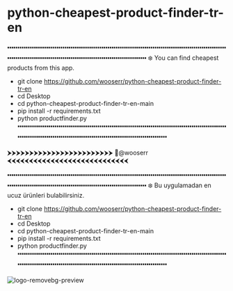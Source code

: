 # python-cheapest-product-finder-tr-en
   
🢝🢝🢝🢝🢝🢝🢝🢝🢝🢝🢝🢝🢝🢝🢝🢝🢝🢝🢝🢝🢝🢝🢝🢝🢝🢝🢝🢝🢝🢝🢝🢝🢝🢝🢝🢝🢝🢝🢝🢝🢝🢝🢝🢝🢝🢝🢝🢝🢝🢝🢝🢝🢝🢝🢝🢝🢝🢝🢝🢝🢝🢝🢝🢝🢝🢝🢝🢝🢝🢝🢝🢝🢝🢝🢝🢝🢝🢝🢝🢝🢝🢝🢝🢝🢝🢝🢝🢝🢝🢝🢝🢝🢝🢝🢝🢝🢝🢝🢝🢝🢝🢝🢝🢝🢝🢝🢝🢝🢝🢝🢝🢝🢝🢝🢝🢝🢝🢝🢝🢝🢝🢝🢝🢝🢝🢝🢝🢝🢝🢝🢝🢝🢝🢝🢝🢝🢝🢝🢝🢝🢝🢝🢝🢝🢝🢝🢝🢝🢝🢝🢝🢝🢝🢝🢝🢝🢝🢝🢝🢝🢝🢝🢝🢝🢝🢝🢝🢝🢝🢝🢝🢝🢝🢝🢝
❄ You can find cheapest products from this app.
- git clone https://github.com/wooserr/python-cheapest-product-finder-tr-en
- cd Desktop
- cd python-cheapest-product-finder-tr-en-main
- pip install -r requirements.txt
- python productfinder.py
🢝🢝🢝🢝🢝🢝🢝🢝🢝🢝🢝🢝🢝🢝🢝🢝🢝🢝🢝🢝🢝🢝🢝🢝🢝🢝🢝🢝🢝🢝🢝🢝🢝🢝🢝🢝🢝🢝🢝🢝🢝🢝🢝🢝🢝🢝🢝🢝🢝🢝🢝🢝🢝🢝🢝🢝🢝🢝🢝🢝🢝🢝🢝🢝🢝🢝🢝🢝🢝🢝🢝🢝🢝🢝🢝🢝🢝🢝🢝🢝🢝🢝🢝🢝🢝🢝🢝🢝🢝🢝🢝🢝🢝🢝🢝🢝🢝🢝🢝🢝🢝🢝🢝🢝🢝🢝🢝🢝🢝🢝🢝🢝🢝🢝🢝🢝🢝🢝🢝🢝🢝🢝🢝🢝🢝🢝🢝🢝🢝🢝🢝🢝🢝🢝🢝🢝🢝🢝🢝🢝🢝🢝🢝🢝🢝🢝🢝🢝🢝🢝🢝🢝🢝🢝🢝🢝🢝🢝🢝🢝🢝🢝🢝🢝🢝🢝🢝🢝🢝🢝🢝🢝🢝🢝🢝

⮞⮞⮞⮞⮞⮞⮞⮞⮞⮞⮞⮞⮞⮞⮞⮞⮞⮞⮞⮞⮞⮞⮞⮞ 💎@wooserr ⮜⮜⮜⮜⮜⮜⮜⮜⮜⮜⮜⮜⮜⮜⮜⮜⮜⮜⮜⮜⮜⮜⮜⮜⮜⮜⮜⮜

🢝🢝🢝🢝🢝🢝🢝🢝🢝🢝🢝🢝🢝🢝🢝🢝🢝🢝🢝🢝🢝🢝🢝🢝🢝🢝🢝🢝🢝🢝🢝🢝🢝🢝🢝🢝🢝🢝🢝🢝🢝🢝🢝🢝🢝🢝🢝🢝🢝🢝🢝🢝🢝🢝🢝🢝🢝🢝🢝🢝🢝🢝🢝🢝🢝🢝🢝🢝🢝🢝🢝🢝🢝🢝🢝🢝🢝🢝🢝🢝🢝🢝🢝🢝🢝🢝🢝🢝🢝🢝🢝🢝🢝🢝🢝🢝🢝🢝🢝🢝🢝🢝🢝🢝🢝🢝🢝🢝🢝🢝🢝🢝🢝🢝🢝🢝🢝🢝🢝🢝🢝🢝🢝🢝🢝🢝🢝🢝🢝🢝🢝🢝🢝🢝🢝🢝🢝🢝🢝🢝🢝🢝🢝🢝🢝🢝🢝🢝🢝🢝🢝🢝🢝🢝🢝🢝🢝🢝🢝🢝🢝🢝🢝🢝🢝🢝🢝🢝🢝🢝🢝🢝🢝🢝🢝
❄ Bu uygulamadan en ucuz ürünleri bulabilirsiniz.
- git clone https://github.com/wooserr/python-cheapest-product-finder-tr-en
- cd Desktop
- cd python-cheapest-product-finder-tr-en-main
- pip install -r requirements.txt
- python productfinder.py
🢝🢝🢝🢝🢝🢝🢝🢝🢝🢝🢝🢝🢝🢝🢝🢝🢝🢝🢝🢝🢝🢝🢝🢝🢝🢝🢝🢝🢝🢝🢝🢝🢝🢝🢝🢝🢝🢝🢝🢝🢝🢝🢝🢝🢝🢝🢝🢝🢝🢝🢝🢝🢝🢝🢝🢝🢝🢝🢝🢝🢝🢝🢝🢝🢝🢝🢝🢝🢝🢝🢝🢝🢝🢝🢝🢝🢝🢝🢝🢝🢝🢝🢝🢝🢝🢝🢝🢝🢝🢝🢝🢝🢝🢝🢝🢝🢝🢝🢝🢝🢝🢝🢝🢝🢝🢝🢝🢝🢝🢝🢝🢝🢝🢝🢝🢝🢝🢝🢝🢝🢝🢝🢝🢝🢝🢝🢝🢝🢝🢝🢝🢝🢝🢝🢝🢝🢝🢝🢝🢝🢝🢝🢝🢝🢝🢝🢝🢝🢝🢝🢝🢝🢝🢝🢝🢝🢝🢝🢝🢝🢝🢝🢝🢝🢝🢝🢝🢝🢝🢝🢝🢝🢝🢝🢝



![logo-removebg-preview](https://github.com/user-attachments/assets/a025ee0a-27f0-4ba1-a236-1263fb66a696)
